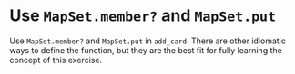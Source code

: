 # Use `MapSet.member?` and `MapSet.put`

Use `MapSet.member?` and `MapSet.put` in `add_card`. There are other idiomatic ways to define the function, but they are the best fit for fully learning the concept of this exercise.